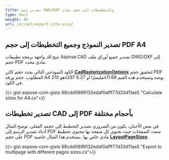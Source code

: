 ```yaml
---
title: تصدير رسم DWG/DXF والتخطيطات إلى حجم محدد
type: docs
weight: 40
url: /ar/net/export-into-size/
---
```


## **تصدير النموذج وجميع التخطيطات إلى حجم PDF A4**

تتيح لك واجهة برمجة تطبيقات Aspose.CAD تصدير جميع أوراق ملف DWG/DXF إلى حجم PDF مادي محدد.

الكود النموذجي التالي يحدد حجم كائن [**CadRasterizationOptions**](https://reference.aspose.com/cad/net/aspose.cad.imageoptions/cadrasterizationoptions/) لتحقيق حجم PDF المطلوب. 
حجم ورقة A4 هو 210x297 مليمترًا أو 8.27x11.69 بوصة وتستخدم هذه القيم في الكود.

{{< gist aspose-com-gists 88cdd0899132edaf0afff77d33d11ae5 "Calculate sizes for A4.cs">}}

## **تصدير تخطيطات CAD إلى PDF بأحجام مختلفة**

في بعض الأحيان، يكون من الضروري تصدير التخطيط إلى حجمه الفعلي. توضح المثال أدناه تصدير الرسم إلى PDF متعدد الصفحات حيث تحتوي كل صفحة بها محتوى تخطيط على حجم PDF مادي خاص بها. يستخدم هذا المثال خاصية [**LayoutPageSizes**](https://reference.aspose.com/cad/net/aspose.cad.imageoptions/vectorrasterizationoptions/layoutpagesizes/).

{{< gist aspose-com-gists 88cdd0899132edaf0afff77d33d11ae5 "Export to multipage with different pages sizes.cs">}}
